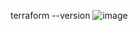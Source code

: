terraform --version
![image](https://github.com/user-attachments/assets/2c4f4a5d-870d-4877-9a7a-0243b5b98338)
